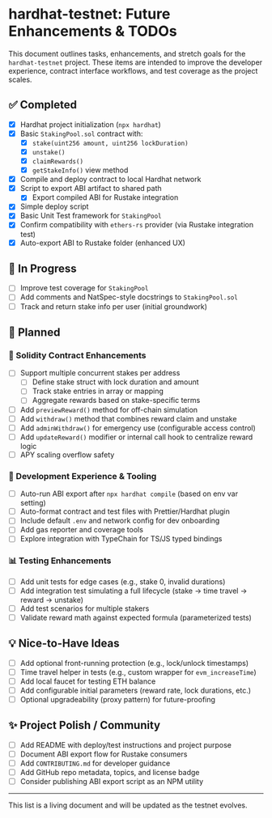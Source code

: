 # hardhat-testnet: Future Enhancements & TODOs

This document outlines tasks, enhancements, and stretch goals for the `hardhat-testnet` project. These items are intended to improve the developer experience, contract interface workflows, and test coverage as the project scales.

## ✅ Completed
- [x] Hardhat project initialization (`npx hardhat`)
- [x] Basic `StakingPool.sol` contract with:
  - [x] `stake(uint256 amount, uint256 lockDuration)`
  - [x] `unstake()`
  - [x] `claimRewards()`
  - [x] `getStakeInfo()` view method
- [x] Compile and deploy contract to local Hardhat network
- [x] Script to export ABI artifact to shared path
  - [x] Export compiled ABI for Rustake integration
- [x] Simple deploy script
- [x] Basic Unit Test framework for `StakingPool`
- [x] Confirm compatibility with `ethers-rs` provider (via Rustake integration test)
- [x] Auto-export ABI to Rustake folder (enhanced UX)

## 🚧 In Progress
- [ ] Improve test coverage for `StakingPool`
- [ ] Add comments and NatSpec-style docstrings to `StakingPool.sol`
- [ ] Track and return stake info per user (initial groundwork)

## 🧭 Planned

### 🧾 Solidity Contract Enhancements
- [ ] Support multiple concurrent stakes per address
  - [ ] Define stake struct with lock duration and amount
  - [ ] Track stake entries in array or mapping
  - [ ] Aggregate rewards based on stake-specific terms
- [ ] Add `previewReward()` method for off-chain simulation
- [ ] Add `withdraw()` method that combines reward claim and unstake
- [ ] Add `adminWithdraw()` for emergency use (configurable access control)
- [ ] Add `updateReward()` modifier or internal call hook to centralize reward logic
- [ ] APY scaling overflow safety

### 🔧 Development Experience & Tooling
- [ ] Auto-run ABI export after `npx hardhat compile` (based on env var setting)
- [ ] Auto-format contract and test files with Prettier/Hardhat plugin
- [ ] Include default `.env` and network config for dev onboarding
- [ ] Add gas reporter and coverage tools
- [ ] Explore integration with TypeChain for TS/JS typed bindings

### 📊 Testing Enhancements
- [ ] Add unit tests for edge cases (e.g., stake 0, invalid durations)
- [ ] Add integration test simulating a full lifecycle (stake → time travel → reward → unstake)
- [ ] Add test scenarios for multiple stakers
- [ ] Validate reward math against expected formula (parameterized tests)

## 💡 Nice-to-Have Ideas
- [ ] Add optional front-running protection (e.g., lock/unlock timestamps)
- [ ] Time travel helper in tests (e.g., custom wrapper for `evm_increaseTime`)
- [ ] Add local faucet for testing ETH balance
- [ ] Add configurable initial parameters (reward rate, lock durations, etc.)
- [ ] Optional upgradeability (proxy pattern) for future-proofing

## ✨ Project Polish / Community
- [ ] Add README with deploy/test instructions and project purpose
- [ ] Document ABI export flow for Rustake consumers
- [ ] Add `CONTRIBUTING.md` for developer guidance
- [ ] Add GitHub repo metadata, topics, and license badge
- [ ] Consider publishing ABI export script as an NPM utility

---

This list is a living document and will be updated as the testnet evolves.
